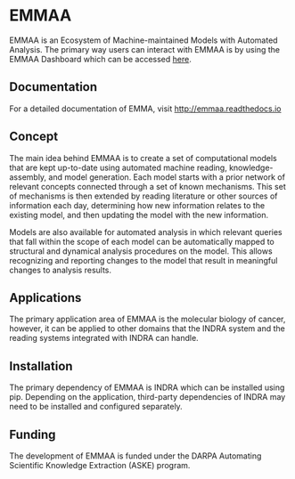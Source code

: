 # EMMAA
EMMAA is an Ecosystem of Machine-maintained Models with Automated Analysis.
The primary way users can interact with EMMAA is by using the EMMAA Dashboard
which can be accessed 
[here](http://emmaa.indra.bio).

## Documentation
For a detailed documentation of EMMA, visit http://emmaa.readthedocs.io

## Concept
The main idea behind EMMAA is to create a set of computational models that
are kept up-to-date using automated machine reading, knowledge-assembly, and
model generation. Each model starts with a prior network of relevant concepts
connected through a set of known mechanisms. This set of mechanisms is then
extended by reading literature or other sources of information each day,
determining how new information relates to the existing model, and then
updating the model with the new information.

Models are also available for automated analysis in which relevant queries
that fall within the scope of each model can be automatically mapped
to structural and dynamical analysis procedures on the model. This allows
recognizing and reporting changes to the model that result in meaningful
changes to analysis results.

## Applications
The primary application area of EMMAA is the molecular biology of cancer,
however, it can be applied to other domains that the INDRA system and the
reading systems integrated with INDRA can handle.

## Installation
The primary dependency of EMMAA is INDRA which can be installed using pip.
Depending on the application, third-party dependencies of INDRA may need
to be installed and configured separately.

## Funding
The development of EMMAA is funded under the DARPA Automating Scientific
Knowledge Extraction (ASKE) program.
